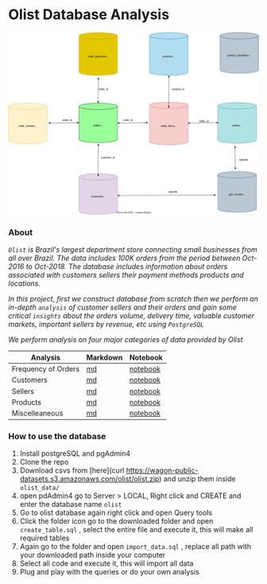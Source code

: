 # **Olist Database Analysis**

![entity_olist](olist_entity.svg)

### **About**

*`Olist` is Brazil's largest department store connecting small businesses from all over Brazil.
The data includes 100K orders from the period between Oct-2016 to Oct-2018. The database includes information
about orders associated with customers sellers their payment methods products and locations.*

*In this project, first we construct database from scratch then we perform an in-depth `analysis` of customer sellers and their orders and gain some critical `insights`
about the orders volume, delivery time, valuable customer markets, important sellers by revenue, etc using `PostgreSQL`*

*We perform analysis on four major categories of data provided by Olist*

|   **Analysis**|   **Markdown**|   **Notebook**|
|---|---|---|
|   Frequency of Orders| [md](Frequency_analysis_of_orders/)   | [notebook](Frequency_analysis_of_orders/Frequency_analysis_of_orders.ipynb)  |
|   Customers| [md](Customer_analysis)  | [notebook](Customer_analysis/Customer_analysis.ipynb)  |
|   Sellers|[md](Seller_analysis/)   | [notebook](Seller_analysis/Seller_analysis.ipynb)  |
|   Products| [md](Product_analysis/)  |[notebook](Product_analysis/Product_Analysis.ipynb)|
|   Miscelleaneous| [md](Miscellaneous/)  |[notebook](Miscellaneous/Miscellaneous.ipynb)   |

### **How to use the database**

1. Install postgreSQL and pgAdmin4
2. Clone the repo
3. Download csvs from [here](curl https://wagon-public-datasets.s3.amazonaws.com/olist/olist.zip) and unzip them inside `olist_data/`
3. open pdAdmin4 go to Server > LOCAL, Right click and CREATE and enter the database name `olist`
4. Go to olist database again right click and open Query tools
5. Click the folder icon go to the downloaded folder and open `create_table.sql` , select the entire file and execute it, this will make all required tables
6. Again go to the folder and open `import_data.sql` , replace all path with your downloaded path inside your computer
7. Select all code and execute it, this will import all data
8. Plug and play with the queries or do your own analysis
